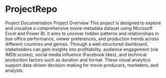 # ProjectRepo
Project Documentation
 Project Overview
This project is designed to explore and visualize a comprehensive movie metadata dataset using Microsoft Excel and Power BI. It aims to uncover hidden patterns and relationships in box office performance, viewer preferences, and production trends across different countries and genres. Through a well-structured dashboard, stakeholders can gain insights into profitability, audience engagement (via IMDb scores), social media influence (Facebook likes), and technical production factors such as duration and format. These visual analytics support data-driven decision-making for movie producers, marketers, and analysts.
